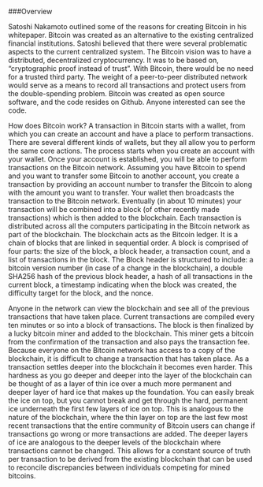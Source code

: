 ###Overview

Satoshi Nakamoto outlined some of  the reasons for creating Bitcoin in his  whitepaper.  Bitcoin was created as an alternative to the existing centralized financial institutions.  Satoshi believed that there were several problematic aspects to the current centralized system.  The Bitcoin vision was to have a distributed, decentralized cryptocurrency.  It was to be based on, “cryptographic proof instead of trust”.  With Bitcoin, there would be no need for a trusted third party.  The weight of a peer-to-peer distributed network would serve as a means to record all transactions and protect users from the double-spending problem.  Bitcoin was created as open source software, and the code resides on Github.  Anyone interested can see the code.

How does Bitcoin work?  A transaction in Bitcoin starts with a wallet, from which you can create an account and have a place to perform transactions.  There are several different kinds of wallets, but they all allow you to perform the same core actions.  The process starts when you create an account with your wallet.  Once your account is established, you will be able to perform transactions on the Bitcoin network.  Assuming you have Bitcoin to spend and you want to transfer some Bitcoin to another account, you create a transaction by providing an account number to transfer the Bitcoin to along with the amount you want to transfer.  Your wallet then broadcasts the transaction to the Bitcoin network.  Eventually (in about 10 minutes) your transaction will be combined into a block (of other recently made transactions) which is then added to the blockchain.
Each transaction is distributed across all the computers participating in the Bitcoin network as part of the blockchain.  The blockchain acts as the Bitcoin ledger.  It is a chain of blocks that are linked in sequential order. A block is comprised of four parts: the size of the block, a block header, a transaction count, and a list of transactions in the block.  The Block header is structured to include: a bitcoin version number (in case of a change in the blockchain), a double SHA256 hash of the previous block header, a hash of all transactions in the current block, a timestamp indicating when the block was created, the difficulty target for the block, and the nonce.

Anyone in the network can view the blockchain and see all of the previous transactions that have taken place. Current transactions are compiled every ten minutes or so into a block of transactions.  The block is then finalized by a lucky bitcoin miner and added to the blockchain. This miner gets a bitcoin from the confirmation of the transaction and also pays the transaction fee. Because everyone on the Bitcoin network has access to a copy of the blockchain, it is difficult to change a transaction that has taken place.  As a transaction settles deeper into the blockchain it becomes even harder.
This hardness as you go deeper and deeper into the layer of the blockchain can be thought of as a layer of thin ice over a much more permanent and deeper layer of hard ice that makes up the foundation. You can easily break the ice on top, but you cannot break and get through the hard, permanent ice underneath the first few layers of ice on top. This is analogous to the nature of the blockchain, where the thin layer on top are the last few most recent transactions that the entire community of Bitcoin users can change if transactions go wrong or more transactions are added. The deeper layers of ice are analogous to the deeper levels of the blockchain where transactions cannot be changed. This allows for a constant source of truth per transaction to be derived from the existing blockchain that can be used to reconcile discrepancies between individuals competing for mined bitcoins.
